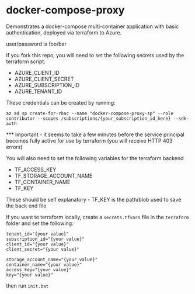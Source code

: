 # docker-compose-proxy

Demonstrates a docker-compose multi-container application with basic authentication, deployed via terraform to Azure.

user/password is foo/bar

If you fork this repo, you will need to set the following secrets used by the terraform script.

- AZURE_CLIENT_ID
- AZURE_CLIENT_SECRET
- AZURE_SUBSCRIPTION_ID
- AZURE_TENANT_ID

These credentials can be created by running:

`az ad sp create-for-rbac --name "docker-compose-proxy-sp" --role contributor --scopes /subscriptions/{your_subscription_id_here} --sdk-auth`

*** important - it seems to take a few minutes before the service principal becomes fully active for use by terraform (you will receive HTTP 403 errors)

You will also need to set the following variables for the terraform backend

- TF_ACCESS_KEY
- TF_STORAGE_ACCOUNT_NAME
- TF_CONTAINER_NAME
- TF_KEY

These should be self explanatory - TF_KEY is the path/blob used to save the back end file

If you want to terraform locally, create a `secrets.tfvars` file in the `terraform` folder and set the following:
```
tenant_id="{your value}"
subscription_id="{your value}"
client_id="{your value}"
client_secret="{your value}"

storage_account_name="{your value}"
container_name="{your value}"
access_key="{your value}"
key="{your value}"
```
then run `init.bat`

